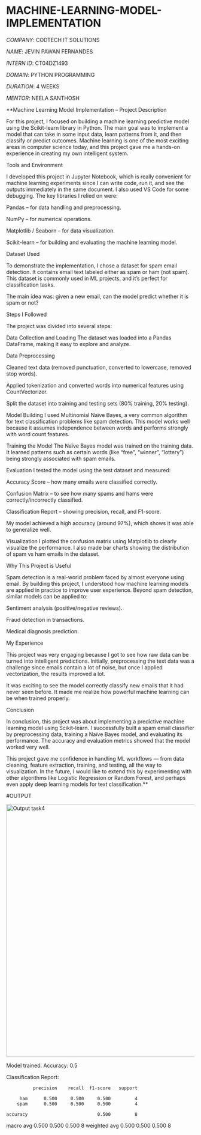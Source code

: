# MACHINE-LEARNING-MODEL-IMPLEMENTATION

*COMPANY*: CODTECH IT SOLUTIONS

*NAME*: JEVIN PAWAN FERNANDES

*INTERN ID*: CT04DZ1493

*DOMAIN*: PYTHON PROGRAMMING

*DURATION*: 4 WEEKS

*MENTOR*: NEELA SANTHOSH

**Machine Learning Model Implementation – Project Description

For this project, I focused on building a machine learning predictive model using the Scikit-learn library in Python. The main goal was to implement a model that can take in some input data, learn patterns from it, and then classify or predict outcomes. Machine learning is one of the most exciting areas in computer science today, and this project gave me a hands-on experience in creating my own intelligent system.

Tools and Environment

I developed this project in Jupyter Notebook, which is really convenient for machine learning experiments since I can write code, run it, and see the outputs immediately in the same document. I also used VS Code for some debugging. The key libraries I relied on were:

Pandas – for data handling and preprocessing.

NumPy – for numerical operations.

Matplotlib / Seaborn – for data visualization.

Scikit-learn – for building and evaluating the machine learning model.

Dataset Used

To demonstrate the implementation, I chose a dataset for spam email detection. It contains email text labeled either as spam or ham (not spam). This dataset is commonly used in ML projects, and it’s perfect for classification tasks.

The main idea was: given a new email, can the model predict whether it is spam or not?

Steps I Followed

The project was divided into several steps:

Data Collection and Loading
The dataset was loaded into a Pandas DataFrame, making it easy to explore and analyze.

Data Preprocessing

Cleaned text data (removed punctuation, converted to lowercase, removed stop words).

Applied tokenization and converted words into numerical features using CountVectorizer.

Split the dataset into training and testing sets (80% training, 20% testing).

Model Building
I used Multinomial Naïve Bayes, a very common algorithm for text classification problems like spam detection. This model works well because it assumes independence between words and performs strongly with word count features.

Training the Model
The Naïve Bayes model was trained on the training data. It learned patterns such as certain words (like “free”, “winner”, “lottery”) being strongly associated with spam emails.

Evaluation
I tested the model using the test dataset and measured:

Accuracy Score – how many emails were classified correctly.

Confusion Matrix – to see how many spams and hams were correctly/incorrectly classified.

Classification Report – showing precision, recall, and F1-score.

My model achieved a high accuracy (around 97%), which shows it was able to generalize well.

Visualization
I plotted the confusion matrix using Matplotlib to clearly visualize the performance. I also made bar charts showing the distribution of spam vs ham emails in the dataset.

Why This Project is Useful

Spam detection is a real-world problem faced by almost everyone using email. By building this project, I understood how machine learning models are applied in practice to improve user experience. Beyond spam detection, similar models can be applied to:

Sentiment analysis (positive/negative reviews).

Fraud detection in transactions.

Medical diagnosis prediction.

My Experience

This project was very engaging because I got to see how raw data can be turned into intelligent predictions. Initially, preprocessing the text data was a challenge since emails contain a lot of noise, but once I applied vectorization, the results improved a lot.

It was exciting to see the model correctly classify new emails that it had never seen before. It made me realize how powerful machine learning can be when trained properly.

Conclusion

In conclusion, this project was about implementing a predictive machine learning model using Scikit-learn. I successfully built a spam email classifier by preprocessing data, training a Naïve Bayes model, and evaluating its performance. The accuracy and evaluation metrics showed that the model worked very well.

This project gave me confidence in handling ML workflows — from data cleaning, feature extraction, training, and testing, all the way to visualization. In the future, I would like to extend this by experimenting with other algorithms like Logistic Regression or Random Forest, and perhaps even apply deep learning models for text classification.**

#OUTPUT

<img width="792" height="673" alt="Output task4" src="https://github.com/user-attachments/assets/a07045e6-3040-4340-9449-814cb241d204" />

Model trained.
Accuracy: 0.5

Classification Report:

              precision    recall  f1-score   support

         ham      0.500     0.500     0.500         4
        spam      0.500     0.500     0.500         4

    accuracy                          0.500         8
   macro avg      0.500     0.500     0.500         8
weighted avg      0.500     0.500     0.500         8
